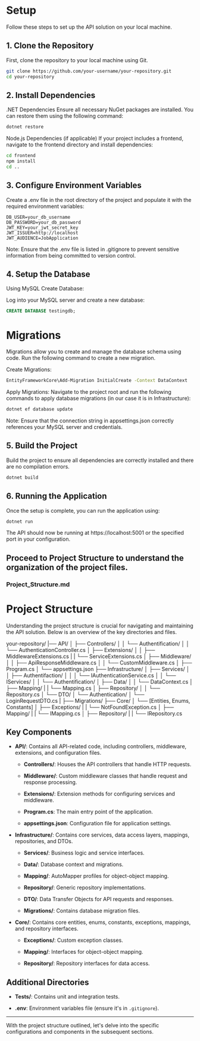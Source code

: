 # Setup

Follow these steps to set up the API solution on your local machine.

## 1. Clone the Repository

First, clone the repository to your local machine using Git.

```bash
git clone https://github.com/your-username/your-repository.git
cd your-repository
```

## 2. Install Dependencies
.NET Dependencies
Ensure all necessary NuGet packages are installed. You can restore them using the following command:

```bash
dotnet restore
```

Node.js Dependencies (if applicable)
If your project includes a frontend, navigate to the frontend directory and install dependencies:

```bash
cd frontend
npm install
cd ..
```

## 3. Configure Environment Variables
Create a .env file in the root directory of the project and populate it with the required environment variables:

```plaintext
DB_USER=your_db_username
DB_PASSWORD=your_db_password
JWT_KEY=your_jwt_secret_key
JWT_ISSUER=http://localhost
JWT_AUDIENCE=JobApplication
```
Note: Ensure that the .env file is listed in .gitignore to prevent sensitive information from being committed to version control.

## 4. Setup the Database
Using MySQL
Create Database:

Log into your MySQL server and create a new database:
```sql
CREATE DATABASE testingdb;
```

# Migrations
Migrations allow you to create and manage the database schema using code. Run the following command to create a new migration.

Create Migrations:
```bash
EntityFrameworkCore\Add-Migration InitialCreate -Context DataContext
```

Apply Migrations:
Navigate to the project root and run the following commands to apply database migrations (in our case it is in Infrastructure):

```bash
dotnet ef database update
```
Note: Ensure that the connection string in appsettings.json correctly references your MySQL server and credentials.

## 5. Build the Project
Build the project to ensure all dependencies are correctly installed and there are no compilation errors.

```bash
dotnet build
```

## 6. Running the Application
Once the setup is complete, you can run the application using:

```bash
dotnet run
```
The API should now be running at https://localhost:5001 or the specified port in your configuration.

Proceed to Project Structure to understand the organization of the project files.
---

### Project_Structure.md


# Project Structure

Understanding the project structure is crucial for navigating and maintaining the API solution. Below is an overview of the key directories and files.

your-repository/
                |── API/
                │   ├── Controllers/
                │   │   └── Authentification/
                │   │       └── AuthenticationController.cs
                │   ├── Extensions/
                │   │   ├── MiddlewareExtensions.cs
                |   |   └── ServiceExtensions.cs
                │   ├── Middleware/
                │   │   ├── ApiResponseMiddleware.cs
                │   │   └── CustomMiddleware.cs
                │   ├── Program.cs
                │   └── appsettings.json
                ├── Infrastructure/
                │   ├── Services/
                │   │   ├── Authentifaction/
                │   │   │   └── IAuthenticationService.cs
                │   │   └── IServices/
                │   │       └── Authentification/
                │   ├── Data/
                │   │   └── DataContext.cs
                │   ├── Mapping/
                |   |   └── Mapping.cs
                │   ├── Repository/
                │   │   └── Repository.cs
                │   └── DTO/
                │       └── Authentication/
                │           └── LoginRequestDTO.cs
                |   ├── Migrations/
                ├── Core/
                │   └── [Entities, Enums, Constants]
                │   ├── Exceptions/
                |   |   └── NotFoundException.cs
                │   ├── Mapping/
                |   |   └── IMapping.cs
                │   ├── Repository/
                |   |   └── IRepository.cs


## Key Components

- **API/**: Contains all API-related code, including controllers, middleware, extensions, and configuration files.
  
  - **Controllers/**: Houses the API controllers that handle HTTP requests.
  
  - **Middleware/**: Custom middleware classes that handle request and response processing.
  
  - **Extensions/**: Extension methods for configuring services and middleware.
  
  - **Program.cs**: The main entry point of the application.
  
  - **appsettings.json**: Configuration file for application settings.

- **Infrastructure/**: Contains core services, data access layers, mappings, repositories, and DTOs.
  
  - **Services/**: Business logic and service interfaces.
  
  - **Data/**: Database context and migrations.
  
  - **Mapping/**: AutoMapper profiles for object-object mapping.
  
  - **Repository/**: Generic repository implementations.
  
  - **DTO/**: Data Transfer Objects for API requests and responses.

  - **Migrations/**: Contains database migration files.

- **Core/**: Contains core entities, enums, constants, exceptions, mappings, and repository interfaces.
    
  - **Exceptions/**: Custom exception classes.
      
  - **Mapping/**: Interfaces for object-object mapping.
      
  - **Repository/**: Repository interfaces for data access.

## Additional Directories

- **Tests/**: Contains unit and integration tests.

- **.env**: Environment variables file (ensure it's in `.gitignore`).

---

With the project structure outlined, let's delve into the specific configurations and components in the subsequent sections.
